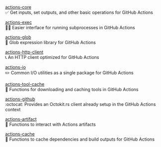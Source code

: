 [actions-core](actions-core) \
✅ Get inputs, set outputs, and other basic operations for GitHub Actions

[actions-exec](actions-exec) \
🏃‍♂️ Easier interface for running subprocesses in GitHub Actions

[actions-glob](actions-glob) \
🍦 Glob expression library for GitHub Actions

[actions-http-client](actions-http-client) \
📞 An HTTP client optimized for GitHub Actions

[actions-io](actions-io) \
✏️ Common I/O utilities as a single package for GitHub Actions

[actions-tool-cache](actions-tool-cache) \
🔨 Functions for downloading and caching tools in GitHub Actions

[actions-github](actions-github) \
:octocat: Provides an Octokit.rs client already setup in the GitHub Actions context

[actions-artifact](actions-artifact) \
💾 Functions to interact with Actions artifacts

[actions-cache](actions-cache) \
🎯 Functions to cache dependencies and build outputs for GitHub Actions
